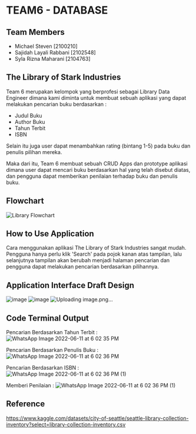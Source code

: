 # TEAM6 - DATABASE

## Team Members
- Michael Steven [2100210]
- Sajidah Layali Rabbani [2102548]
- Syla Rizna Maharani [2104763]

## The Library of Stark Industries
Team 6 merupakan kelompok yang berprofesi sebagai Library Data Engineer dimana kami diminta untuk membuat sebuah aplikasi yang dapat melakukan pencarian buku berdasarkan :
- Judul Buku
- Author Buku
- Tahun Terbit
- ISBN

Selain itu juga user dapat menambahkan rating (bintang 1-5) pada buku dan penulis pilihan mereka.

Maka dari itu, Team 6 membuat sebuah CRUD Apps dan prototype aplikasi dimana user dapat mencari buku berdasarkan hal yang telah disebut diatas, dan pengguna dapat memberikan penilaian terhadap buku dan penulis buku.

## Flowchart

![Library Flowchart](https://user-images.githubusercontent.com/95521673/173186381-beb84e2b-07cc-4e0f-9675-7b1203b89f7b.jpg)

## How to Use Application
Cara menggunakan aplikasi The Library of Stark Industries sangat mudah. Pengguna hanya perlu klik 'Search' pada pojok kanan atas tampilan, lalu selanjutnya tampilan akan berubah menjadi halaman pencarian dan pengguna dapat melakukan pencarian berdasarkan pilihannya.

## Application Interface Draft Design

![image](https://user-images.githubusercontent.com/95521673/173186576-c75246cc-eff6-4ec0-ae81-c93a8fbf5f9a.png)
![image](https://user-images.githubusercontent.com/95521673/173186589-20c27165-c5d2-4182-a487-ace2d83968bb.png)
![Uploading image.png…]()


## Code Terminal Output

Pencarian Berdasarkan Tahun Terbit :
![WhatsApp Image 2022-06-11 at 6 02 35 PM](https://user-images.githubusercontent.com/95521673/173186644-365e2b3c-fde1-4f6b-bcad-70e107128392.jpeg)

Pencarian Berdasarkan Penulis Buku :
![WhatsApp Image 2022-06-11 at 6 02 36 PM](https://user-images.githubusercontent.com/95521673/173186678-008eb8e9-b840-4958-96ce-57830023786e.jpeg)

Pencarian Berdasarkan ISBN :
![WhatsApp Image 2022-06-11 at 6 02 36 PM (1)](https://user-images.githubusercontent.com/95521673/173186723-91fc39d8-70d4-4992-bb59-cf90d2ca4411.jpeg)

Memberi Penilaian :
![WhatsApp Image 2022-06-11 at 6 02 36 PM (1)](https://user-images.githubusercontent.com/95521673/173186750-be724da7-6298-47f4-bbfc-f9984fe6ef8f.jpeg)


## Reference
https://www.kaggle.com/datasets/city-of-seattle/seattle-library-collection-inventory?select=library-collection-inventory.csv
